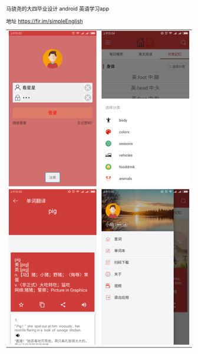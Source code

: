 马骁尧的大四毕业设计 android 英语学习app

地址 https://fir.im/simpleEnglish
<table>
  <tbody>
    <tr>
      <td align="center" valign="middle">
           <img width="300px" src="https://github.com/xinghuoliaoyuan45/SimpleEnglishStudyApp/blob/master/picture/1.png">
      </td>
      <td align="center" valign="middle">
          <img width="300px" src="https://github.com/xinghuoliaoyuan45/SimpleEnglishStudyApp/blob/master/picture/2.png">
      </td>
    </tr>
    <tr>
       <td align="center" valign="middle">
          <img width="300px" src="https://github.com/xinghuoliaoyuan45/SimpleEnglishStudyApp/blob/master/picture/3.png">
      </td>
       <td align="center" valign="middle">
          <img width="300px" src="https://github.com/xinghuoliaoyuan45/SimpleEnglishStudyApp/blob/master/picture/4.png">
        </td>
    </tr>
  </tbody>
  </table>
